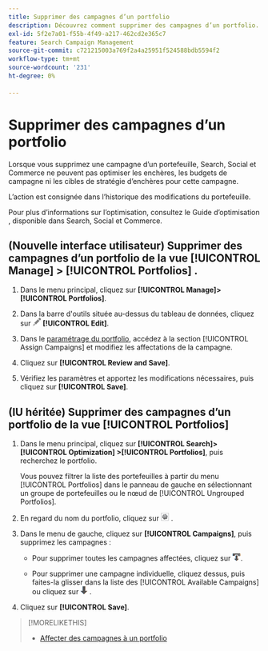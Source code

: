 ```yaml
---
title: Supprimer des campagnes d’un portfolio
description: Découvrez comment supprimer des campagnes d’un portfolio.
exl-id: 5f2e7a01-f55b-4f49-a217-462cd2e365c7
feature: Search Campaign Management
source-git-commit: c721215003a769f2a4a25951f524588bdb5594f2
workflow-type: tm+mt
source-wordcount: '231'
ht-degree: 0%

---
```


# Supprimer des campagnes d’un portfolio

Lorsque vous supprimez une campagne d’un portefeuille, Search, Social et Commerce ne peuvent pas optimiser les enchères, les budgets de campagne ni les cibles de stratégie d’enchères pour cette campagne.

L’action est consignée dans l’historique des modifications du portefeuille.

Pour plus d’informations sur l’optimisation, consultez le Guide d’optimisation , disponible dans Search, Social et Commerce.

## (Nouvelle interface utilisateur) Supprimer des campagnes d’un portfolio de la vue [!UICONTROL Manage] > [!UICONTROL Portfolios] .

1. Dans le menu principal, cliquez sur **[!UICONTROL Manage]>[!UICONTROL Portfolios]**.

1. Dans la barre d&#39;outils située au-dessus du tableau de données, cliquez sur ![Modifier](/help/search-social-commerce/assets/edit.png "Modifier") **[!UICONTROL Edit]**.

1. Dans le [paramétrage du portfolio](/help/search-social-commerce/beta-ui/manage/portfolios/portfolio-settings.md), accédez à la section [!UICONTROL Assign Campaigns] et modifiez les affectations de la campagne.

1. Cliquez sur **[!UICONTROL Review and Save]**.

1. Vérifiez les paramètres et apportez les modifications nécessaires, puis cliquez sur **[!UICONTROL Save]**.

## (IU héritée) Supprimer des campagnes d’un portfolio de la vue [!UICONTROL Portfolios]

1. Dans le menu principal, cliquez sur **[!UICONTROL Search]> [!UICONTROL Optimization] >[!UICONTROL Portfolios]**, puis recherchez le portfolio.

   Vous pouvez filtrer la liste des portefeuilles à partir du menu [!UICONTROL Portfolios] dans le panneau de gauche en sélectionnant un groupe de portefeuilles ou le nœud de [!UICONTROL Ungrouped Portfolios].

1. En regard du nom du portfolio, cliquez sur ![Bouton Afficher/modifier les paramètres](/help/search-social-commerce/assets/settings.png "Bouton Afficher/modifier les paramètres") .

1. Dans le menu de gauche, cliquez sur **[!UICONTROL Campaigns]**, puis supprimez les campagnes :

   * Pour supprimer toutes les campagnes affectées, cliquez sur ![Supprimer toutes les campagnes du portfolio](/help/search-social-commerce/assets/arrow-remove-all.png "Supprimer toutes les campagnes du portfolio").

   * Pour supprimer une campagne individuelle, cliquez dessus, puis faites-la glisser dans la liste des [!UICONTROL Available Campaigns] ou cliquez sur ![Supprimer la campagne du portfolio](/help/search-social-commerce/assets/arrow-remove.png "Supprimer la campagne du portfolio") .

1. Cliquez sur **[!UICONTROL Save]**.

>[!MORELIKETHIS]
>
>* [Affecter des campagnes à un portfolio](/help/search-social-commerce/campaign-management/campaign-assign-to-portfolio.md)
